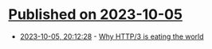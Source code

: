 # [Published on 2023-10-05](index.md)

* [2023-10-05, 20:12:28](https://lobste.rs/s/okp5jk/why_http_3_is_eating_world) - [Why HTTP/3 is eating the world](https://blog.apnic.net/2023/09/25/why-http-3-is-eating-the-world/)
